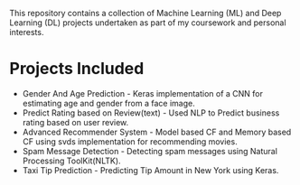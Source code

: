 This repository contains a collection of Machine Learning (ML) and Deep Learning (DL) projects undertaken as part of my coursework and personal interests.

# Projects Included

+ Gender And Age Prediction -  Keras implementation of a CNN for estimating age and gender from a face image.
+ Predict Rating based on Review(text) - Used NLP to Predict business rating based on user review.
+ Advanced Recommender System - Model based CF and Memory based CF using svds implementation for recommending movies.
+ Spam Message Detection - Detecting spam messages using Natural Processing ToolKit(NLTK).
+ Taxi Tip Prediction - Predicting Tip Amount in New York using Keras.
